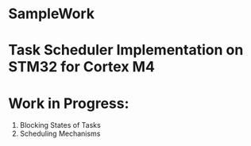 # SampleWork
# Task Scheduler Implementation on STM32 for Cortex M4
# Work in Progress:
  1. Blocking States of Tasks 
  2. Scheduling Mechanisms

